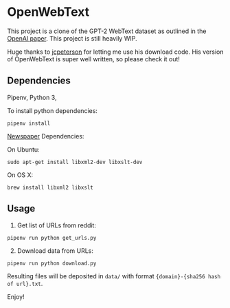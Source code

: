 # OpenWebText

This project is a clone of the GPT-2 WebText dataset as outlined in the [OpenAI paper](https://d4mucfpksywv.cloudfront.net/better-language-models/language_models_are_unsupervised_multitask_learners.pdf). This project is still heavily WIP.

Huge thanks to [jcpeterson](https://github.com/jcpeterson/openwebtext) for letting me use his download code. His version of OpenWebText is super well written, so please check it out!

## Dependencies

Pipenv, Python 3,

To install python dependencies:
```
pipenv install
```

[Newspaper](https://github.com/codelucas/newspaper#get-it-now) Dependencies:

On Ubuntu:
```
sudo apt-get install libxml2-dev libxslt-dev
```
On OS X:
```
brew install libxml2 libxslt
```
## Usage

1. Get list of URLs from reddit:

```
pipenv run python get_urls.py
```

2. Download data from URLs:

```
pipenv run python download.py
```

Resulting files will be deposited in `data/` with format `{domain}-{sha256 hash of url}.txt`.

Enjoy!
